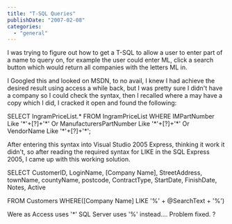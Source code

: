 ```yaml
---
title: "T-SQL Queries"
publishDate: "2007-02-08"
categories: 
  - "general"
---
```


I was trying to figure out how to get a T-SQL to allow a user to enter part of a name to query on, for example the user could enter ML, click a search button which would return all companies with the letters ML in.

I Googled this and looked on MSDN, to no avail, I knew I had achieve the desired result using access a while back, but I was pretty sure I didn't have a company so I could check the syntax, then I recalled where a may have a copy which I did, I cracked it open and found the following:

SELECT IngramPriceList.\* FROM IngramPriceList WHERE IMPartNumber Like '\*'+\[?\]+'\*' Or ManufacturersPartNumber Like '\*'+\[?\]+'\*' Or VendorName Like '\*'+\[?\]+'\*';

After entering this syntax into Visual Studio 2005 Express, thinking it work it didn't, so after reading the required syntax for LIKE in the SQL Express 2005, I came up with this working solution.

SELECT CustomerID, LoginName, \[Company Name\], StreetAddress, townName, countyName, postcode, ContractType, StartDate, FinishDate, Notes, Active

FROM Customers WHERE(\[Company Name\] LIKE '%' + @SearchText + '%')

Were as Access uses '\*' SQL Server uses '%' instead…. Problem fixed. ?
